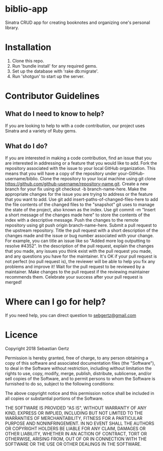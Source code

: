 # biblio-app
Sinatra CRUD app for creating booknotes and organizing one's personal library.

# Installation
1. Clone this repo.
2. Run 'bundle install' for any required gems.
3. Set up the database with 'rake db:migrate'.
4. Run 'shotgun' to start up the server.

# Contributor Guidelines

## What do I need to know to help?
If you are looking to help to with a code contribution, our project uses Sinatra and a variety of Ruby gems.

## What do I do?
If you are interested in making a code contribution, find an issue that you are interested in addressing or a feature that you would like to add.
Fork the repository associated with the issue to your local GitHub organization. This means that you will have a copy of the repository under your-GitHub-username/biblio.
Clone the repository to your local machine using git clone https://github.com/github-username/repository-name.git.
Create a new branch for your fix using git checkout -b branch-name-here.
Make the appropriate changes for the issue you are trying to address or the feature that you want to add.
Use git add insert-paths-of-changed-files-here to add the file contents of the changed files to the "snapshot" git uses to manage the state of the project, also known as the index.
Use git commit -m "Insert a short message of the changes made here" to store the contents of the index with a descriptive message.
Push the changes to the remote repository using git push origin branch-name-here.
Submit a pull request to the upstream repository.
Title the pull request with a short description of the changes made and the issue or bug number associated with your change. For example, you can title an issue like so "Added more log outputting to resolve #4352".
In the description of the pull request, explain the changes that you made, any issues you think exist with the pull request you made, and any questions you have for the maintainer. It's OK if your pull request is not perfect (no pull request is), the reviewer will be able to help you fix any problems and improve it!
Wait for the pull request to be reviewed by a maintainer.
Make changes to the pull request if the reviewing maintainer recommends them.
Celebrate your success after your pull request is merged!

# Where can I go for help?
If you need help, you can direct question to sebgertz@gmail.com

# Licence

Copyright 2018 Sebastian Gertz

Permission is hereby granted, free of charge, to any person obtaining a copy of this software and associated documentation files (the "Software"), to deal in the Software without restriction, including without limitation the rights to use, copy, modify, merge, publish, distribute, sublicense, and/or sell copies of the Software, and to permit persons to whom the Software is furnished to do so, subject to the following conditions:

The above copyright notice and this permission notice shall be included in all copies or substantial portions of the Software.

THE SOFTWARE IS PROVIDED "AS IS", WITHOUT WARRANTY OF ANY KIND, EXPRESS OR IMPLIED, INCLUDING BUT NOT LIMITED TO THE WARRANTIES OF MERCHANTABILITY, FITNESS FOR A PARTICULAR PURPOSE AND NONINFRINGEMENT. IN NO EVENT SHALL THE AUTHORS OR COPYRIGHT HOLDERS BE LIABLE FOR ANY CLAIM, DAMAGES OR OTHER LIABILITY, WHETHER IN AN ACTION OF CONTRACT, TORT OR OTHERWISE, ARISING FROM, OUT OF OR IN CONNECTION WITH THE SOFTWARE OR THE USE OR OTHER DEALINGS IN THE SOFTWARE.
